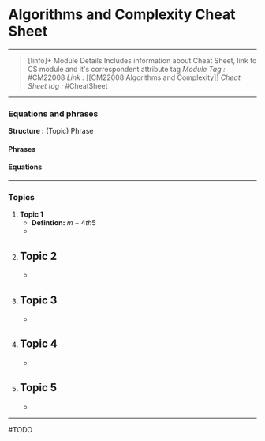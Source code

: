 # Algorithms and Complexity Cheat Sheet
---
> [!info]+ Module Details
> Includes information about Cheat Sheet, link to CS module and it's correspondent attribute tag 
> *Module Tag :* #CM22008 
> *Link :* [[CM22008 Algorithms and Complexity]]
> *Cheat Sheet tag :* #CheatSheet

---
### Equations and phrases
**Structure :** (Topic) Phrase
#### Phrases

#### Equations

---
### Topics
1. **Topic 1**
    - **Defintion:** $m+4th5$
    - 
2. **Topic 2**
    - 
    - 
3. **Topic 3**
    - 
    - 
4. **Topic 4**
    - 
    - 
5. **Topic 5**
    - 
    - 

---
#TODO 